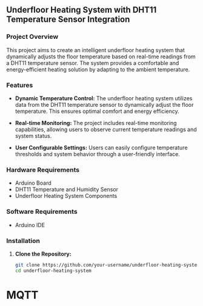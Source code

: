 
## Underfloor Heating System with DHT11 Temperature Sensor Integration

### Project Overview

This project aims to create an intelligent underfloor heating system that dynamically adjusts the floor temperature based on real-time readings from a DHT11 temperature sensor. The system provides a comfortable and energy-efficient heating solution by adapting to the ambient temperature.

### Features

- **Dynamic Temperature Control:** The underfloor heating system utilizes data from the DHT11 temperature sensor to dynamically adjust the floor temperature. This ensures optimal comfort and energy efficiency.

- **Real-time Monitoring:** The project includes real-time monitoring capabilities, allowing users to observe current temperature readings and system status.

- **User Configurable Settings:** Users can easily configure temperature thresholds and system behavior through a user-friendly interface.

### Hardware Requirements

- Arduino Board
- DHT11 Temperature and Humidity Sensor
- Underfloor Heating System Components

### Software Requirements

- Arduino IDE

### Installation

1. **Clone the Repository:**
   ```bash
   git clone https://github.com/your-username/underfloor-heating-system.git
   cd underfloor-heating-system

# MQTT

